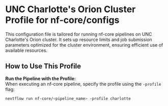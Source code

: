 # UNC Charlotte's Orion Cluster Profile for nf-core/configs

This configuration file is tailored for running nf-core pipelines on UNC Charlotte's Orion cluster. It sets up resource limits and job submission parameters optimized for the cluster environment, ensuring efficient use of available resources.

## How to Use This Profile

 **Run the Pipeline with the Profile:**  
   When executing an nf-core pipeline, specify the profile using the `-profile` flag:

   ```bash
   nextflow run nf-core/<pipeline_name> -profile charlotte

